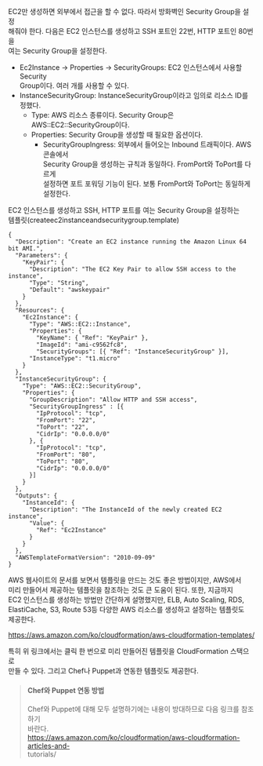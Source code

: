 EC2만 생성하면 외부에서 접근을 할 수 없다. 따라서 방화벽인 Security Group을 설정  
해줘야 한다. 다음은 EC2 인스턴스를 생성하고 SSH 포트인 22번, HTTP 포트인 80번을  
여는 Security Group을 설정한다.   
  
- Ec2Instance -> Properties -> SecurityGroups: EC2 인스턴스에서 사용할 Security  
Group이다. 여러 개를 사용할 수 있다. 
- InstanceSecurityGroup: InstanceSecurityGroup이라고 임의로 리소스 ID를 정했다.  
   - Type: AWS 리소스 종류이다. Security Group은 AWS::EC2::SecurityGroup이다.   
   - Properties: Security Group을 생성할 때 필요한 옵션이다.   
      - SecurityGroupIngress: 외부에서 들어오는 Inbound 트래픽이다. AWS 콘솔에서   
      Security Group을 생성하는 규칙과 동일하다. FromPort와 ToPort를 다르게   
      설정하면 포트 포워딩 기능이 된다. 보통 FromPort와 ToPort는 동일하게   
      설정한다.  

EC2 인스턴스를 생성하고 SSH, HTTP 포트를 여는 Security Group을 설정하는   
템플릿(createec2instanceandsecuritygroup.template)   
```
{
  "Description": "Create an EC2 instance running the Amazon Linux 64 bit AMI.",
  "Parameters": {
    "KeyPair": {
      "Description": "The EC2 Key Pair to allow SSH access to the instance",
      "Type": "String",
      "Default": "awskeypair"
    }
  },
  "Resources": {
    "Ec2Instance": {
      "Type": "AWS::EC2::Instance",
      "Properties": {
        "KeyName": { "Ref": "KeyPair" },
        "ImageId": "ami-c9562fc8",
        "SecurityGroups": [{ "Ref": "InstanceSecurityGroup" }],
      "InstanceType": "t1.micro"
    }
  },
  "InstanceSecurityGroup": {
    "Type": "AWS::EC2::SecurityGroup",
    "Properties": {
      "GroupDescription": "Allow HTTP and SSH access",
      "SecurityGroupIngress" : [{
        "IpProtocol": "tcp",
        "FromPort": "22",
        "ToPort": "22",
        "CidrIp": "0.0.0.0/0"
      }, {
        "IpProtocol": "tcp",
        "FromPort": "80",
        "ToPort": "80",
        "CidrIp": "0.0.0.0/0"
      }]
    }
  },
  "Outputs": {
    "InstanceId": {
      "Description": "The InstanceId of the newly created EC2 instance",
      "Value": {
        "Ref": "Ec2Instance"
      }
    }
  },
  "AWSTemplateFormatVersion": "2010-09-09"
}
```
AWS 웹사이트의 문서를 보면서 템플릿을 만드는 것도 좋은 방법이지만, AWS에서  
미리 만들어서 제공하는 템플릿을 참조하는 것도 큰 도움이 된다. 또한, 지금까지   
EC2 인스턴스를 생성하는 방법만 간단하게 설명했지만, ELB, Auto Scaling, RDS,   
ElastiCache, S3, Route 53등 다양한 AWS 리소스를 생성하고 설정하는 템플릿도  
제공한다.  
  
https://aws.amazon.com/ko/cloudformation/aws-cloudformation-templates/
  
특히 위 링크에서는 클릭 한 번으로 미리 만들어진 템플릿을 CloudFormation 스택으로  
만들 수 있다. 그리고 Chef나 Puppet과 연동한 템플릿도 제공한다.   
  
> #### Chef와 Puppet 연동 방법   
> Chef와 Puppet에 대해 모두 설명하기에는 내용이 방대하므로 다음 링크를 참조하기  
> 바란다.   
> https://aws.amazon.com/ko/cloudformation/aws-cloudformation-articles-and-  
> tutorials/  





















